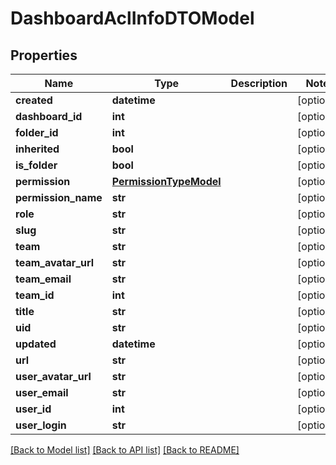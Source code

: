 # DashboardAclInfoDTOModel

## Properties
Name | Type | Description | Notes
------------ | ------------- | ------------- | -------------
**created** | **datetime** |  | [optional] 
**dashboard_id** | **int** |  | [optional] 
**folder_id** | **int** |  | [optional] 
**inherited** | **bool** |  | [optional] 
**is_folder** | **bool** |  | [optional] 
**permission** | [**PermissionTypeModel**](PermissionTypeModel.md) |  | [optional] 
**permission_name** | **str** |  | [optional] 
**role** | **str** |  | [optional] 
**slug** | **str** |  | [optional] 
**team** | **str** |  | [optional] 
**team_avatar_url** | **str** |  | [optional] 
**team_email** | **str** |  | [optional] 
**team_id** | **int** |  | [optional] 
**title** | **str** |  | [optional] 
**uid** | **str** |  | [optional] 
**updated** | **datetime** |  | [optional] 
**url** | **str** |  | [optional] 
**user_avatar_url** | **str** |  | [optional] 
**user_email** | **str** |  | [optional] 
**user_id** | **int** |  | [optional] 
**user_login** | **str** |  | [optional] 

[[Back to Model list]](../README.md#documentation-for-models) [[Back to API list]](../README.md#documentation-for-api-endpoints) [[Back to README]](../README.md)


